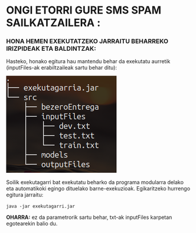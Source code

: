# ONGI ETORRI GURE SMS SPAM SAILKATZAILERA :
### HONA HEMEN EXEKUTATZEKO JARRAITU BEHARREKO IRIZPIDEAK ETA BALDINTZAK:

Hasteko, honako egitura hau mantendu behar da exekutatu aurretik (inputFiles-ak erabiltzaileak sartu behar ditu):
	
![Egitura](https://github.com/PeioLlano/EHES-Proiektua/blob/master/EHES-Proiektua/src/view/tree.png#center)

Soilik exekutagarri bat exekutatu beharko da programa modularra delako eta automatikoki egingo dituelako barne-exekuzioak. Egikaritzeko hurrengo egitura jarraitu:

	java -jar exekutagarri.jar
	
**OHARRA:** ez da parametrorik sartu behar, txt-ak inputFiles karpetan egotearekin balio du.
